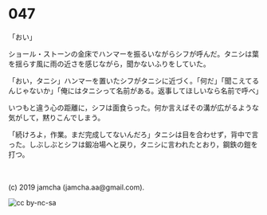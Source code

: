 

# 047

「おい」

ショール・ストーンの金床でハンマーを振るいながらシフが呼んだ。タニシは葉を揺らす風に雨の近さを感じながら，聞かないふりをしていた。

「おい，タニシ」ハンマーを置いたシフがタニシに近づく。「何だ」「聞こえてるんじゃないか」「俺にはタニシって名前がある。返事してほしいなら名前で呼べ」

いつもと違う心の距離に，シフは面食らった。何か言えばその溝が広がるような気がして，黙りこんでしまう。

「続けろよ，作業。まだ完成してないんだろ」タニシは目を合わせず，背中で言った。しぶしぶとシフは鍛冶場へと戻り，タニシに言われたとおり，鋼鉄の鎧を打つ。

<br>
<br>
(c) 2019 jamcha (jamcha.aa@gmail.com).

![cc by-nc-sa](https://i.creativecommons.org/l/by-nc-sa/4.0/88x31.png)


